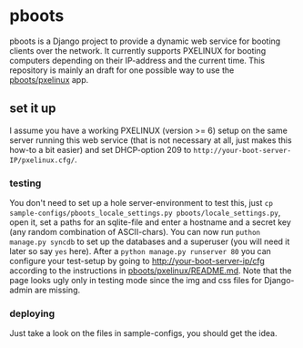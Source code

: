 pboots
======

pboots is a Django project to provide a dynamic web service for booting clients
over the network. It currently supports PXELINUX for booting computers
depending on their IP-address and the current time. This repository is mainly
an draft for one possible way to use the
[pboots/pxelinux](https://github.com/pboots-pxelinux) app.

set it up
---------

I assume you have a working PXELINUX (version >= 6) setup on the same server
running this web service (that is not necessary at all, just makes this how-to
a bit easier) and set DHCP-option 209 to
`http://your-boot-server-IP/pxelinux.cfg/`.

### testing

You don't need to set up a hole server-environment to test this, just
`cp sample-configs/pboots_locale_settings.py pboots/locale_settings.py`, open
it, set a paths for an sqlite-file and enter a hostname and a secret key (any
random combination of ASCII-chars).
You can now run `puthon manage.py syncdb` to set up the databases and a
superuser (you will need it later so say `yes` here).
After a `python manage.py runserver 80` you can configure your test-setup by
going to [http://your-boot-server-ip/cfg](http://localhost/cfg) according to
the instructions in [pboots/pxelinux/README.md](/pboots/pxelinux/README.md).
Note that the page looks ugly only in testing mode since the img and css files
for Django-admin are missing.

### deploying

Just take a look on the files in sample-configs, you should get the idea.
